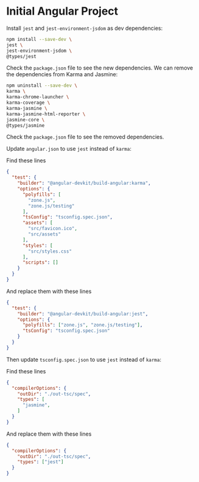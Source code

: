 # Initial Angular Project

Install `jest` and `jest-environment-jsdom` as dev dependencies:

  ```bash
  npm install --save-dev \
  jest \
  jest-environment-jsdom \
  @types/jest
  ```

Check the `package.json` file to see the new dependencies. We can remove the dependencies from Karma and Jasmine:

  ```bash
  npm uninstall --save-dev \
  karma \
  karma-chrome-launcher \
  karma-coverage \
  karma-jasmine \
  karma-jasmine-html-reporter \
  jasmine-core \
  @types/jasmine
  ```

Check the `package.json` file to see the removed dependencies.

Update `angular.json` to use `jest` instead of `karma`:

Find these lines
```json
{
  "test": {
    "builder": "@angular-devkit/build-angular:karma",
    "options": {
      "polyfills": [
        "zone.js",
        "zone.js/testing"
      ],
      "tsConfig": "tsconfig.spec.json",
      "assets": [
        "src/favicon.ico",
        "src/assets"
      ],
      "styles": [
        "src/styles.css"
      ],
      "scripts": []
    }
  }
}
```

And replace them with these lines
```json
{
  "test": {
    "builder": "@angular-devkit/build-angular:jest",
    "options": {
      "polyfills": ["zone.js", "zone.js/testing"],
      "tsConfig": "tsconfig.spec.json"
    }
  }
}
```

Then update `tsconfig.spec.json` to use `jest` instead of `karma`:

Find these lines
```json
{
  "compilerOptions": {
    "outDir": "./out-tsc/spec",
    "types": [
      "jasmine",
    ]
  }
}
```

And replace them with these lines
```json
{
  "compilerOptions": {
    "outDir": "./out-tsc/spec",
    "types": ["jest"]
  }
}
```
